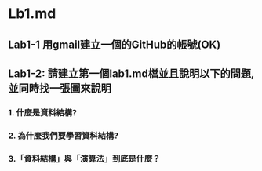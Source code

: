 # Lb1.md

## Lab1-1 用gmail建立一個的GitHub的帳號(OK)

## Lab1-2: 請建立第一個lab1.md檔並且說明以下的問題, 並同時找一張圖來說明


### 1. 什麼是資料結構?



### 2. 為什麼我們要學習資料結構?


### 3.「資料結構」與「演算法」到底是什麼？
